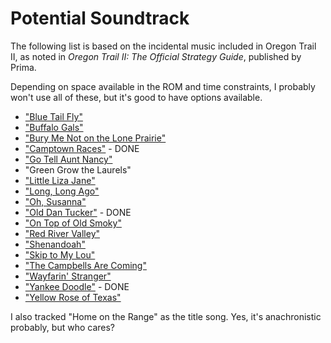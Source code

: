 # Potential Soundtrack

The following list is based on the incidental music included in Oregon Trail II, as
noted in *Oregon Trail II: The Official Strategy Guide*, published by Prima.

Depending on space available in the ROM and time constraints, I probably won't use all
of these, but it's good to have options available.

* ["Blue Tail Fly"](https://en.wikipedia.org/wiki/Jimmy_Crack_Corn)
* ["Buffalo Gals"](https://en.wikipedia.org/wiki/Buffalo_Gals)
* ["Bury Me Not on the Lone Prairie"](https://en.wikipedia.org/wiki/Bury_Me_Not_on_the_Lone_Prairie)
* ["Camptown Races"](https://en.wikipedia.org/wiki/Camptown_Races) - DONE
* ["Go Tell Aunt Nancy"](https://www.loc.gov/item/lomaxbib000656/)
* "Green Grow the Laurels"
* ["Little Liza Jane"](https://en.wikipedia.org/wiki/Li%27l_Liza_Jane)
* ["Long, Long Ago"](https://en.wikipedia.org/wiki/Long,_Long_Ago)
* ["Oh, Susanna"](https://en.wikipedia.org/wiki/Oh!_Susanna)
* ["Old Dan Tucker"](https://en.wikipedia.org/wiki/Old_Dan_Tucker) - DONE
* ["On Top of Old Smoky"](https://en.wikipedia.org/wiki/On_Top_of_Old_Smoky)
* ["Red River Valley"](https://en.wikipedia.org/wiki/Red_River_Valley_(song))
* ["Shenandoah"](https://en.wikipedia.org/wiki/Oh_Shenandoah)
* ["Skip to My Lou"](https://en.wikipedia.org/wiki/Skip_to_My_Lou)
* ["The Campbells Are Coming"](https://en.wikipedia.org/wiki/The_Campbells_Are_Coming)
* ["Wayfarin' Stranger"](https://en.wikipedia.org/wiki/The_Wayfaring_Stranger_(song))
* ["Yankee Doodle"](https://en.wikipedia.org/wiki/Yankee_Doodle) - DONE
* ["Yellow Rose of Texas"](https://en.wikipedia.org/wiki/The_Yellow_Rose_of_Texas_(song))

I also tracked "Home on the Range" as the title song. Yes, it's anachronistic probably, but who cares?
